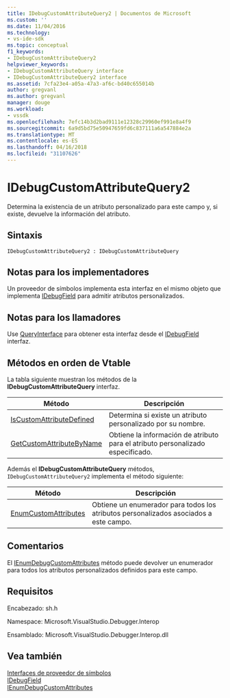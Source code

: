 ```yaml
---
title: IDebugCustomAttributeQuery2 | Documentos de Microsoft
ms.custom: ''
ms.date: 11/04/2016
ms.technology:
- vs-ide-sdk
ms.topic: conceptual
f1_keywords:
- IDebugCustomAttributeQuery2
helpviewer_keywords:
- IDebugCustomAttributeQuery interface
- IDebugCustomAttributeQuery2 interface
ms.assetid: 7cfa23e4-a05a-47a3-af6c-bd40c655014b
author: gregvanl
ms.author: gregvanl
manager: douge
ms.workload:
- vssdk
ms.openlocfilehash: 7efc14b3d2bad9111e12328c29960ef991e8a4f9
ms.sourcegitcommit: 6a9d5bd75e50947659fd6c837111a6a547884e2a
ms.translationtype: MT
ms.contentlocale: es-ES
ms.lasthandoff: 04/16/2018
ms.locfileid: "31107626"
---
```

# <a name="idebugcustomattributequery2"></a>IDebugCustomAttributeQuery2
Determina la existencia de un atributo personalizado para este campo y, si existe, devuelve la información del atributo.  
  
## <a name="syntax"></a>Sintaxis  
  
```  
IDebugCustomAttributeQuery2 : IDebugCustomAttributeQuery  
```  
  
## <a name="notes-for-implementers"></a>Notas para los implementadores  
 Un proveedor de símbolos implementa esta interfaz en el mismo objeto que implementa [IDebugField](../../../extensibility/debugger/reference/idebugfield.md) para admitir atributos personalizados.  
  
## <a name="notes-for-callers"></a>Notas para los llamadores  
 Use [QueryInterface](/cpp/atl/queryinterface) para obtener esta interfaz desde el [IDebugField](../../../extensibility/debugger/reference/idebugfield.md) interfaz.  
  
## <a name="methods-in-vtable-order"></a>Métodos en orden de Vtable  
 La tabla siguiente muestran los métodos de la **IDebugCustomAttributeQuery** interfaz.  
  
|Método|Descripción|  
|------------|-----------------|  
|[IsCustomAttributeDefined](../../../extensibility/debugger/reference/idebugcustomattributequery2-iscustomattributedefined.md)|Determina si existe un atributo personalizado por su nombre.|  
|[GetCustomAttributeByName](../../../extensibility/debugger/reference/idebugcustomattributequery2-getcustomattributebyname.md)|Obtiene la información de atributo para el atributo personalizado especificado.|  
  
 Además el **IDebugCustomAttributeQuery** métodos, `IDebugCustomAttributeQuery2` implementa el método siguiente:  
  
|Método|Descripción|  
|------------|-----------------|  
|[EnumCustomAttributes](../../../extensibility/debugger/reference/idebugcustomattributequery2-enumcustomattributes.md)|Obtiene un enumerador para todos los atributos personalizados asociados a este campo.|  
  
## <a name="remarks"></a>Comentarios  
 El [IEnumDebugCustomAttributes](../../../extensibility/debugger/reference/ienumdebugcustomattributes.md) método puede devolver un enumerador para todos los atributos personalizados definidos para este campo.  
  
## <a name="requirements"></a>Requisitos  
 Encabezado: sh.h  
  
 Namespace: Microsoft.VisualStudio.Debugger.Interop  
  
 Ensamblado: Microsoft.VisualStudio.Debugger.Interop.dll  
  
## <a name="see-also"></a>Vea también  
 [Interfaces de proveedor de símbolos](../../../extensibility/debugger/reference/symbol-provider-interfaces.md)   
 [IDebugField](../../../extensibility/debugger/reference/idebugfield.md)   
 [IEnumDebugCustomAttributes](../../../extensibility/debugger/reference/ienumdebugcustomattributes.md)